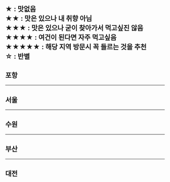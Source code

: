 ★ : 맛없음  
★★ : 맛은 있으나 내 취향 아님  
★★★ : 맛은 있으나 굳이 찾아가서 먹고싶진 않음  
★★★★ : 여건이 된다면 자주 먹고싶음  
★★★★★ : 해당 지역 방문시 꼭 들르는 것을 추천  
☆ : 반별  
---

## 포항
***

## 서울
***

## 수원
***

## 부산
***

## 대전
